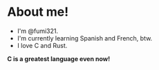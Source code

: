 # About me!

* I'm @fumi321.
* I'm currently learning Spanish and French, btw.
* I love C and Rust.

**C is a greatest language even now!**
